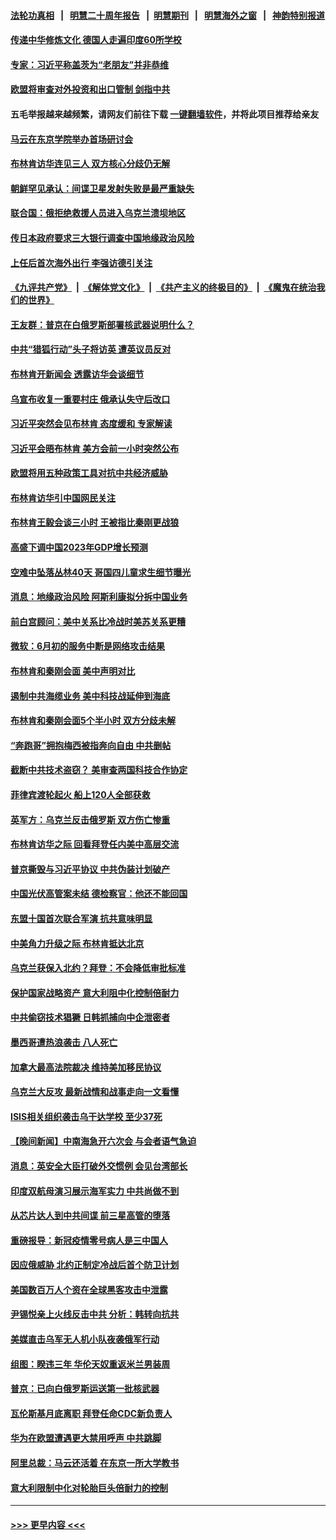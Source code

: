 #### [法轮功真相](https://github.com/gfw-breaker/truth/blob/master/README.md?t=0) &nbsp;&nbsp;|&nbsp;&nbsp; [明慧二十周年报告](https://github.com/gfw-breaker/mh-reports/blob/master/README.md?t=0) &nbsp;&nbsp;|&nbsp;&nbsp;[明慧期刊](https://github.com/gfw-breaker/mh-qikan) &nbsp;&nbsp;|&nbsp;&nbsp; [明慧海外之窗](https://github.com/gfw-breaker/mh-news/blob/master/README.md?t=0) &nbsp;&nbsp;|&nbsp;&nbsp; [神韵特别报道](https://github.com/gfw-breaker/mh-news/blob/master/shenyun.md?t=0)
#### [传递中华修炼文化 德国人走遍印度60所学校](../pages/nsc418/n14018399.md?t=06201243) 
#### [专家：习近平称盖茨为“老朋友”并非恭维](../pages/nsc418/n14019229.md?t=06201243) 
#### [欧盟将审查对外投资和出口管制 剑指中共](../pages/nsc418/n14019186.md?t=06201243) 
#### 五毛举报越来越频繁，请网友们前往下载 [一键翻墙软件](https://github.com/gfw-breaker/ssr-accounts)，并将此项目推荐给亲友
#### [马云在东京学院举办首场研讨会](../pages/nsc418/n14019172.md?t=06201243) 
#### [布林肯访华连见三人 双方核心分歧仍无解](../pages/nsc418/n14019180.md?t=06201243) 
#### [朝鲜罕见承认：间谍卫星发射失败是最严重缺失](../pages/nsc418/n14019099.md?t=06201243) 
#### [联合国：俄拒绝救援人员进入乌克兰溃坝地区](../pages/nsc418/n14019139.md?t=06201243) 
#### [传日本政府要求三大银行调查中国地缘政治风险](../pages/nsc418/n14019200.md?t=06201243) 
#### [上任后首次海外出行 李强访德引关注](../pages/nsc418/n14019120.md?t=06201243) 
#### [《九评共产党》](https://github.com/begood0513/9ping.md/blob/master/README.md) &nbsp;|&nbsp; [《解体党文化》](../../../../jtdwh.md/blob/master/README.md)  &nbsp;|&nbsp; [《共产主义的终极目的》](../../../../gczydzjmd.md/blob/master/README.md) &nbsp;|&nbsp; [《魔鬼在统治我们的世界》](../../../../mgztzwmdsj.md/blob/master/README.md) 
#### [王友群：普京在白俄罗斯部署核武器说明什么？](../pages/nsc418/n14019150.md?t=06201243) 
#### [中共“猎狐行动”头子将访英 遭英议员反对](../pages/nsc418/n14019129.md?t=06201243) 
#### [布林肯开新闻会 透露访华会谈细节](../pages/nsc418/n14019092.md?t=06201243) 
#### [乌宣布收复一重要村庄 俄承认失守后改口](../pages/nsc418/n14018938.md?t=06201243) 
#### [习近平突然会见布林肯 态度缓和 专家解读](../pages/nsc418/n14018915.md?t=06201243) 
#### [习近平会晤布林肯 美方会前一小时突然公布](../pages/nsc418/n14018856.md?t=06201243) 
#### [欧盟将用五种政策工具对抗中共经济威胁](../pages/nsc418/n14018853.md?t=06201243) 
#### [布林肯访华引中国网民关注](../pages/nsc418/n14018557.md?t=06201243) 
#### [布林肯王毅会谈三小时 王被指比秦刚更战狼](../pages/nsc418/n14018813.md?t=06201243) 
#### [高盛下调中国2023年GDP增长预测](../pages/nsc418/n14018677.md?t=06201243) 
#### [空难中坠落丛林40天 哥国四儿童求生细节曝光](../pages/nsc418/n14018609.md?t=06201243) 
#### [消息：地缘政治风险 阿斯利康拟分拆中国业务](../pages/nsc418/n14018603.md?t=06201243) 
#### [前白宫顾问：美中关系比冷战时美苏关系更糟](../pages/nsc418/n14018499.md?t=06201243) 
#### [微软：6月初的服务中断是网络攻击结果](../pages/nsc418/n14018438.md?t=06201243) 
#### [布林肯和秦刚会面 美中声明对比](../pages/nsc418/n14018469.md?t=06201243) 
#### [遏制中共海缆业务 美中科技战延伸到海底](../pages/nsc418/n14018151.md?t=06201243) 
#### [布林肯和秦刚会面5个半小时 双方分歧未解](../pages/nsc418/n14018244.md?t=06201243) 
#### [“奔跑哥”拥抱梅西被指奔向自由 中共删帖](../pages/nsc418/n14018351.md?t=06201243) 
#### [截断中共技术盗窃？ 美审查两国科技合作协定](../pages/nsc418/n14018310.md?t=06201243) 
#### [菲律宾渡轮起火 船上120人全部获救](../pages/nsc418/n14018330.md?t=06201243) 
#### [英军方：乌克兰反击俄罗斯 双方伤亡惨重](../pages/nsc418/n14018296.md?t=06201243) 
#### [布林肯访华之际 回看拜登任内美中高层交流](../pages/nsc418/n14018243.md?t=06201243) 
#### [普京撕毁与习近平协议 中共伪装计划破产](../pages/nsc418/n14018227.md?t=06201243) 
#### [中国光伏高管案未结 德检察官：他还不能回国](../pages/nsc418/n14018180.md?t=06201243) 
#### [东盟十国首次联合军演 抗共意味明显](../pages/nsc418/n14018229.md?t=06201243) 
#### [中美角力升级之际 布林肯抵达北京](../pages/nsc418/n14018163.md?t=06201243) 
#### [乌克兰获保入北约？拜登：不会降低审批标准](../pages/nsc418/n14018081.md?t=06201243) 
#### [保护国家战略资产 意大利阻中化控制倍耐力](../pages/nsc418/n14018042.md?t=06201243) 
#### [中共偷窃技术猖獗 日韩抓捕向中企泄密者](../pages/nsc418/n14018048.md?t=06201243) 
#### [墨西哥遭热浪袭击 八人死亡](../pages/nsc418/n14018045.md?t=06201243) 
#### [加拿大最高法院裁决 维持美加移民协议](../pages/nsc418/n14018037.md?t=06201243) 
#### [乌克兰大反攻 最新战情和战事走向一文看懂](../pages/nsc418/n14018012.md?t=06201243) 
#### [ISIS相关组织袭击乌干达学校 至少37死](../pages/nsc418/n14017962.md?t=06201243) 
#### [【晚间新闻】中南海急开六次会 与会者语气急迫](../pages/nsc418/n14017887.md?t=06201243) 
#### [消息：英安全大臣打破外交惯例 会见台湾部长](../pages/nsc418/n14017804.md?t=06201243) 
#### [印度双航母演习展示海军实力 中共尚做不到](../pages/nsc418/n14017780.md?t=06201243) 
#### [从芯片达人到中共间谍 前三星高管的堕落](../pages/nsc418/n14017709.md?t=06201243) 
#### [重磅报导：新冠疫情零号病人是三中国人](../pages/nsc418/n14017445.md?t=06201243) 
#### [因应俄威胁 北约正制定冷战后首个防卫计划](../pages/nsc418/n14017757.md?t=06201243) 
#### [美国数百万人个资在全球黑客攻击中泄露](../pages/nsc418/n14017673.md?t=06201243) 
#### [尹锡悦亲上火线反击中共 分析：韩转向抗共](../pages/nsc418/n14017642.md?t=06201243) 
#### [美媒直击乌军无人机小队夜袭俄军行动](../pages/nsc418/n14017600.md?t=06201243) 
#### [组图：睽违三年 华伦天奴重返米兰男装周](../pages/nsc418/n14017572.md?t=06201243) 
#### [普京：已向白俄罗斯运送第一批核武器](../pages/nsc418/n14017603.md?t=06201243) 
#### [瓦伦斯基月底离职 拜登任命CDC新负责人](../pages/nsc418/n14017621.md?t=06201243) 
#### [华为在欧盟遭遇更大禁用呼声 中共跳脚](../pages/nsc418/n14017544.md?t=06201243) 
#### [阿里总裁：马云还活着 在东京一所大学教书](../pages/nsc418/n14017636.md?t=06201243) 
#### [意大利限制中化对轮胎巨头倍耐力的控制](../pages/nsc418/n14017605.md?t=06201243) 

----
#### [ >>> 更早内容 <<< ](../indexes/nsc418-earlier.md)
